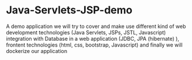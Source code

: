 # Java-Servlets-JSP-demo

A demo application we will try to cover and make use different kind of web development technologies (Java Servlets, JSPs, JSTL, Javascript) integration with Database in a web application (JDBC, JPA (hibernate) ), frontent technologies (html, css, bootstrap, Javascript) and finally we will dockerize our application
